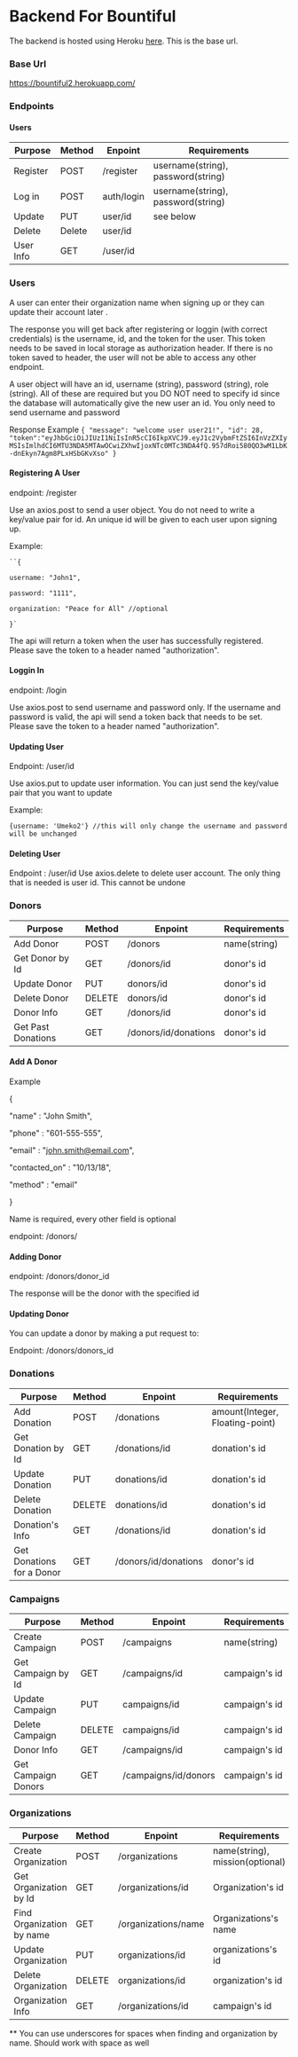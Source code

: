 #  Backend For Bountiful

The backend is hosted using Heroku [here](https://bountiful2.herokuapp.com/). This is the base url.

  

### Base Url

   https://bountiful2.herokuapp.com/

  
  

###  Endpoints

####  Users

| Purpose | Method | Enpoint | Requirements |
--------- | -------- | --------- | -------------- 
| Register| POST | /register | username(string), password(string)|
| Log in | POST | auth/login | username(string), password(string)|
| Update | PUT | user/id | see below |
| Delete | Delete |user/id | |
|User Info| GET | /user/id | |

  
  

###  Users

A user can enter their organization name when signing up or they can update their account later .

The response you will get back after registering or loggin (with correct credentials) is the username, id, and the token for the user. This token needs to be saved in local storage as authorization header. If there is no token saved to header, the user will not be able to access any other endpoint.

  

A user object will have an id, username (string), password (string), role (string). All of these are required but you DO NOT need to specify id since the database will automatically give the new user an id. You only need to send username and password

  Response Example
	``{
	"message": "welcome user user21!",
	"id": 28,				"token":"eyJhbGciOiJIUzI1NiIsInR5cCI6IkpXVCJ9.eyJ1c2VybmFtZSI6InVzZXIyMSIsImlhdCI6MTU3NDA5MTAwOCwiZXhwIjoxNTc0MTc3NDA4fQ.957dRoi580QO3wM1LbK-dnEkyn7Agm8PLxHSbGKvXso"
	}``

####  Registering A User

  

endpoint: /register

  

Use an axios.post to send a user object. You do not need to write a key/value pair for id. An unique id will be given to each user upon signing up.

Example:

	``{

	username: "John1",

	password: "1111",

	organization: "Peace for All" //optional

	}`

The api will return a token when the user has successfully registered. Please save the token to a header named "authorization".

  

####  Loggin In

  

endpoint: /login

Use axios.post to send username and password only. If the username and password is valid, the api will send a token back that needs to be set. Please save the token to a header named "authorization".


####  Updating User

Endpoint: /user/id

  

Use axios.put to update user information. You can just send the key/value pair that you want to update
  

Example:

	{username: 'Umeko2'} //this will only change the username and password will be unchanged

  
  

####  Deleting User
Endpoint : /user/id
Use axios.delete to delete user account. The only thing that is needed is user id. This cannot be undone

  
  
  

###  Donors
| Purpose | Method | Enpoint | Requirements |
--------- | -------- | --------- | -------------- 
| Add Donor | POST | /donors | name(string)|
| Get Donor by Id | GET | /donors/id | donor's id |
| Update Donor | PUT | donors/id | donor's id |
| Delete Donor | DELETE |donors/id | donor's id |
|Donor Info| GET | /donors/id | donor's id |
|Get Past Donations | GET | /donors/id/donations | donor's id
 

####  Add A Donor

Example

  

{

"name" : "John Smith",

"phone" : "601-555-555",

"email" : "john.smith@email.com",

"contacted_on" : "10/13/18",

"method" : "email"

}

  

Name is required, every other field is optional

  

endpoint: /donors/

  
  
  

####  Adding Donor

  

endpoint: /donors/donor_id

  

The response will be the donor with the specified id

  

####  Updating Donor

  

You can update a donor by making a put request to:

Endpoint:
/donors/donors_id

###  Donations
| Purpose | Method | Enpoint | Requirements |
--------- | -------- | --------- | -------------- 
| Add Donation | POST | /donations| amount(Integer, Floating-point)|
| Get Donation by Id | GET | /donations/id | donation's id |
| Update Donation | PUT | donations/id | donation's id |
| Delete Donation | DELETE |donations/id | donation's id |
| Donation's Info| GET | /donations/id | donation's id |
| Get Donations for a Donor | GET |/donors/id/donations | donor's id |

###  Campaigns
| Purpose | Method | Enpoint | Requirements |
--------- | -------- | --------- | -------------- 
| Create Campaign | POST | /campaigns | name(string)|
| Get Campaign by Id | GET | /campaigns/id | campaign's id |
| Update Campaign | PUT | campaigns/id | campaign's id |
| Delete Campaign | DELETE |campaigns/id | campaign's id |
|Donor Info| GET | /campaigns/id | campaign's id |
|Get Campaign Donors | GET | /campaigns/id/donors | campaign's id |

###  Organizations
| Purpose | Method | Enpoint | Requirements |
--------- | -------- | --------- | -------------- 
| Create Organization | POST | /organizations | name(string), mission(optional)|
| Get Organization by Id | GET | /organizations/id | Organization's id |
|Find Organization by name| GET |/organizations/name| Organizations's name|
| Update Organization | PUT | organizations/id | organizations's id |
| Delete Organization | DELETE |organizations/id | organization's id |
| Organization Info| GET | /organizations/id | campaign's id |


 ** You can use underscores for spaces when finding and organization by name. Should work with space as well